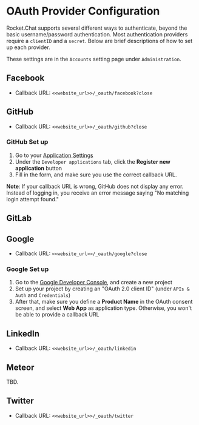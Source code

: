 # OAuth Provider Configuration

Rocket.Chat supports several different ways to authenticate, beyond the basic username/password authentication. Most authentication providers require a `clientID` and a `secret`. Below are brief descriptions of how to set up each provider.

These settings are in the `Accounts` setting page under `Administration`.

## Facebook

* Callback URL: `<<website_url>>/_oauth/facebook?close`

## GitHub

* Callback URL: `<<website_url>>/_oauth/github?close`

### GitHub Set up

1. Go to your [Application Settings](https://github.com/settings/applications)
2. Under the `Developer applications` tab, click the **Register new application** button
3. Fill in the form, and make sure you use the correct callback URL.

**Note**: If your callback URL is wrong, GitHub does not display any error. Instead of logging in, you receive an error message saying "No matching login attempt found."

## GitLab

## Google

* Callback URL: `<<website_url>>/_oauth/google?close`

### Google Set up

1. Go to the [Google Developer Console](https://console.developers.google.com), and create a new project
2. Set up your project by creating an "OAuth 2.0 client ID" (under `APIs & Auth` and `Credentials`)
3. After that, make sure you define a **Product Name** in the OAuth consent screen, and select **Web App** as application type. Otherwise, you won't be able to provide a callback URL

## LinkedIn

* Callback URL: `<<website_url>>/_oauth/linkedin`

## Meteor

TBD.

## Twitter

* Callback URL: `<<website_url>>/_oauth/twitter`
